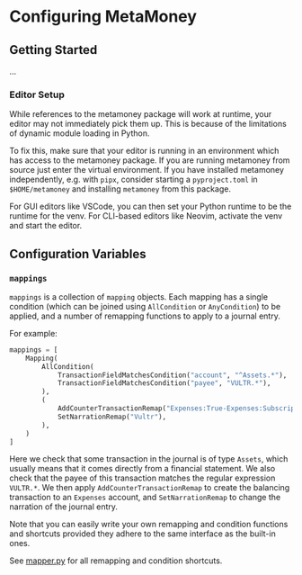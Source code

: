 # Configuring MetaMoney

## Getting Started

...

### Editor Setup

While references to the metamoney package will work at runtime, your editor may
not immediately pick them up. This is because of the limitations of dynamic
module loading in Python.

To fix this, make sure that your editor is running in an environment which has
access to the metamoney package. If you are running metamoney from source just
enter the virtual environment. If you have installed metamoney independently,
e.g. with `pipx`, consider starting a `pyproject.toml` in `$HOME/metamoney` and
installing `metamoney` from this package.

For GUI editors like VSCode, you can then set your Python runtime to be the
runtime for the venv. For CLI-based editors like Neovim, activate the venv and
start the editor.

## Configuration Variables

### `mappings`

`mappings` is a collection of `mapping` objects. Each mapping has a single
condition (which can be joined using `AllCondition` or `AnyCondition`) to be
applied, and a number of remapping functions to apply to a journal entry.

For example:

```py
mappings = [
    Mapping(
        AllCondition(
            TransactionFieldMatchesCondition("account", "^Assets.*"),
            TransactionFieldMatchesCondition("payee", "VULTR.*"),
        ),
        (
            AddCounterTransactionRemap("Expenses:True-Expenses:Subscriptions"),
            SetNarrationRemap("Vultr"),
        ),
    )
]
```

Here we check that some transaction in the journal is of type `Assets`, which
usually means that it comes directly from a financial statement. We also check
that the payee of this transaction matches the regular expression `VULTR.*`. We
then apply `AddCounterTransactionRemap` to create the balancing transaction to
an `Expenses` account, and `SetNarrationRemap` to change the narration of the
journal entry.

Note that you can easily write your own remapping and condition functions and
shortcuts provided they adhere to the same interface as the built-in ones.

See [mapper.py](../src/metamoney/mappers/mapper.py) for all remapping and
condition shortcuts.
